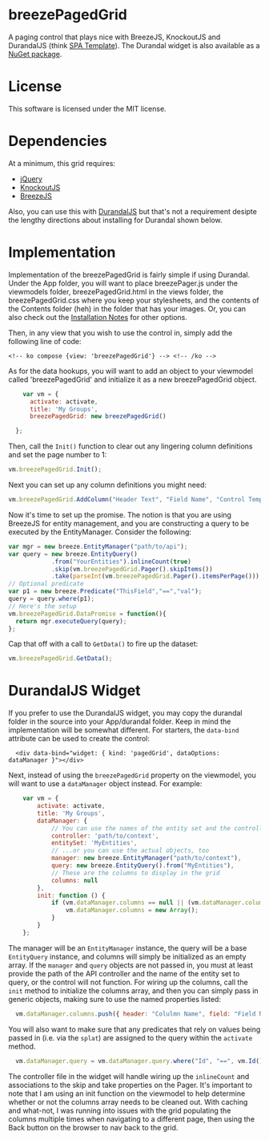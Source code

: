 breezePagedGrid
===============

A paging control that plays nice with BreezeJS, KnockoutJS and DurandalJS (think [SPA Template](http://www.johnpapa.net/spa)).
The Durandal widget is also available as a [NuGet package](https://nuget.org/packages/breezePagedGrid.widget/0.9).

License
=======

This software is licensed under the MIT license.

Dependencies
============
At a minimum, this grid requires:
* [jQuery](http://jquery.com)
* [KnockoutJS](http://knockoutjs.com/)
* [BreezeJS](http://www.breezejs.com/)

Also, you can use this with [DurandalJS](http://durandaljs.com/) but that's not a requirement desipte the lengthy directions about installing for Durandal shown below.

Implementation
==============

Implementation of the breezePagedGrid is fairly simple if using Durandal.  Under the App folder, you will want to place breezePager.js under the viewmodels folder, breezePagedGrid.html in the views folder, the breezePagedGrid.css where you keep your stylesheets,  and the contents of the Contents folder (heh) in the folder that has your images.
Or, you can also check out the [Installation Notes](breezePager.install.md) for other options.

Then, in any view that you wish to use the control in, simply add the following line of code:

`<!-- ko compose {view: 'breezePagedGrid'} --> <!-- /ko -->`

As for the data hookups, you will want to add an object to your viewmodel called 'breezePagedGrid' and initialize it as a new breezePagedGrid object.
  ```javascript
      var vm = {
        activate: activate,
        title: 'My Groups',
        breezePagedGrid: new breezePagedGrid()

    };
  ```
Then, call the `Init()` function to clear out any lingering column definitions and set the page number to 1:
  ```javascript
  vm.breezePagedGrid.Init();
  ```
Next you can set up any column definitions you might need:
  ```javascript
  vm.breezePagedGrid.AddColumn("Header Text", "Field Name", "Control Template Name");
  ```
Now it's time to set up the promise.  The notion is that you are using BreezeJS for entity management, and you are constructing a query to be executed by the EntityManager.  Consider the following:
  ```javascript
  var mgr = new breeze.EntityManager("path/to/api");
  var query = new breeze.EntityQuery()
              .from("YourEntities").inlineCount(true)
              .skip(vm.breezePagedGrid.Pager().skipItems())
              .take(parseInt(vm.breezePagedGrid.Pager().itemsPerPage()));
  // Optional predicate
  var p1 = new breeze.Predicate("ThisField","==","val");
  query = query.where(p1);
  // Here's the setup
  vm.breezePagedGrid.DataPromise = function(){
    return mgr.executeQuery(query);
  };
  ```
  
Cap that off with a call to `GetData()` to fire up the dataset:
  ```javascript
  vm.breezePagedGrid.GetData();
  ```

DurandalJS Widget
=================

If you prefer to use the DurandalJS widget, you may copy the durandal folder in the source into your App/durandal folder.
Keep in mind the implementation will be somewhat different.  For starters, the `data-bind` attribute can be used to create the control:
```
  <div data-bind="widget: { kind: 'pagedGrid', dataOptions: dataManager }"></div>
```
Next, instead of using the `breezePagedGrid` property on the viewmodel, you will want to use a `dataManager` object instead.  For example:
```javascript
    var vm = {
        activate: activate,
        title: 'My Groups',
        dataManager: {
            // You can use the names of the entity set and the controller...
            controller: 'path/to/context',
            entitySet: 'MyEntities',
            // ...or you can use the actual objects, too
            manager: new breeze.EntityManager("path/to/context"),
            query: new breeze.EntityQuery().from("MyEntities"),
            // These are the columns to display in the grid
            columns: null
        },
        init: function () {
            if (vm.dataManager.columns == null || (vm.dataManager.columns && vm.dataManager.columns.length > 0)) {
                vm.dataManager.columns = new Array();
            }
        }
    };
```
The manager will be an `EntityManager` instance, the query will be a base `EntityQuery` instance, and columns will simply be initialized as an empty array.  If the `manager` and `query` objects are not passed in, you must at least provide the path of the API controller and the name of the entity set to query, or the control will not function.
For wiring up the columns, call the `init` method to initialize the columns array, and then you can simply pass in generic objects, making sure to use the named properties listed:
```javascript
  vm.dataManager.columns.push({ header: "Colulmn Name", field: "Field Name", control: "id-nav-link", key: "EntityKeyFieldName", link: "#/route" });
```
You will also want to make sure that any predicates that rely on values being passed in (i.e. via the `splat`) are assigned to the query within the `activate` method.
```javascript
  vm.dataManager.query = vm.dataManager.query.where("Id", "==", vm.Id());
```
The controller file in the widget will handle wiring up the `inlineCount` and associations to the skip and take properties on the Pager.  It's important to note that I am using an init function on the viewmodel to help determine whether or not the columns array needs to be cleaned out.  With caching and what-not, I was running into issues with the grid populating the columns multiple times when navigating to a different page, then using the Back button on the browser to nav back to the grid.
